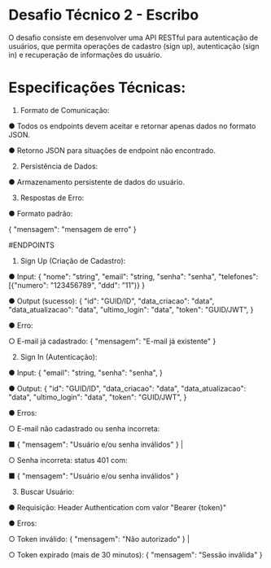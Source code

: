 # Desafio Técnico 2 - Escribo

O desafio consiste em desenvolver uma API RESTful para autenticação de usuários, que permita operações de cadastro (sign up), autenticação (sign in) e recuperação de informações do usuário.


# Especificações Técnicas:

1. Formato de Comunicação:

● Todos os endpoints devem aceitar e retornar apenas dados no formato JSON.

● Retorno JSON para situações de endpoint não encontrado.

2. Persistência de Dados:

● Armazenamento persistente de dados do usuário.

3. Respostas de Erro:

● Formato padrão:

{ "mensagem": "mensagem de erro" }

#ENDPOINTS

1. Sign Up (Criação de Cadastro):


● Input:
    {
      "nome": "string",
      "email": "string,
      "senha": "senha",
      "telefones": [{"numero": "123456789", "ddd": "11")}
    }



    
● Output (sucesso):
      {
      "id": "GUID/ID",
      "data_criacao": "data",
      "data_atualizacao": "data",
      "ultimo_login": "data",
      "token": "GUID/JWT",
    }


    
● Erro:



○ E-mail já cadastrado: { "mensagem": "E-mail já existente" }

    

2. Sign In (Autenticação):


● Input:
    {
      "email": "string,
      "senha": "senha",
    }


    
● Output:
   {
      "id": "GUID/ID",
      "data_criacao": "data",
      "data_atualizacao": "data",
      "ultimo_login": "data",
      "token": "GUID/JWT",
    }


 ● Erros:


○ E-mail não cadastrado ou senha incorreta:


■ { "mensagem": "Usuário e/ou senha inválidos" } |


○ Senha incorreta: status 401 com:


■ { "mensagem": "Usuário e/ou senha inválidos" }


3. Buscar Usuário:


● Requisição: Header Authentication com valor "Bearer {token}"


● Erros:


○ Token inválido: { "mensagem": "Não autorizado" } |


○ Token expirado (mais de 30 minutos): { "mensagem": "Sessão inválida" } 
